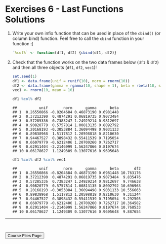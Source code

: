 Exercises 6 - Last Functions Solutions
================

1.  Write your own infix function that can be used in place of the
    `cbind()` (or column bind) function. Feel free to call the `cbind`
    function in your function :)

    ``` r
    `%col%` <- function(df1, df2) {cbind(df1, df2)}
    ```

2.  Check that the function works on the two data frames below (`df1` &
    `df2`) and then all three objects (`df1`, `df2`, `vec1`)!

    ``` r
    set.seed(1)
    df1 <- data.frame(unif = runif(10), norm = rnorm(10))
    df2 <- data.frame(gamma = rgamma(10, shape = 1), beta = rbeta(10, shape1 = 5, shape2 = 1))
    vec1 <- rnorm(10, mean = 10)
    ```

    ``` r
    df1 %col% df2
    ```

        ##          unif       norm      gamma      beta
        ## 1  0.26550866 -0.8204684 0.46873190 0.6981448
        ## 2  0.37212390  0.4874291 0.06819735 0.9073484
        ## 3  0.57285336  0.7383247 1.24929214 0.9812697
        ## 4  0.90820779  0.5757814 1.00813135 0.8092792
        ## 5  0.20168193 -0.3053884 1.36094498 0.9031133
        ## 6  0.89838968  1.5117812 1.20598818 0.8210630
        ## 7  0.94467527  0.3898432 0.55411539 0.7195054
        ## 8  0.66079779 -0.6212406 1.20700260 0.7262717
        ## 9  0.62911404 -2.2146999 1.56247866 0.8197674
        ## 10 0.06178627  1.1249309 0.13077616 0.9695648

    ``` r
    df1 %col% df2 %col% vec1
    ```

        ##          unif       norm      gamma      beta       df2
        ## 1  0.26550866 -0.8204684 0.46873190 0.6981448 10.763176
        ## 2  0.37212390  0.4874291 0.06819735 0.9073484  9.835476
        ## 3  0.57285336  0.7383247 1.24929214 0.9812697  9.746638
        ## 4  0.90820779  0.5757814 1.00813135 0.8092792 10.696963
        ## 5  0.20168193 -0.3053884 1.36094498 0.9031133 10.556663
        ## 6  0.89838968  1.5117812 1.20598818 0.8210630  9.311244
        ## 7  0.94467527  0.3898432 0.55411539 0.7195054  9.292505
        ## 8  0.66079779 -0.6212406 1.20700260 0.7262717 10.364582
        ## 9  0.62911404 -2.2146999 1.56247866 0.8197674 10.768533
        ## 10 0.06178627  1.1249309 0.13077616 0.9695648  9.887654

<hr>

<br>

<a href = "https://jbpost2.github.io/Improving-R-Programs/CourseFiles.html"><button type="button">Course
Files Page</button></a>
